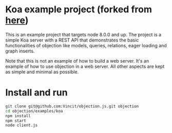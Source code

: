 # Koa example project (forked from <a href="https://github.com/Vincit/objection.js/tree/master/examples/koa">here</a>)

This is an example project that targets node 8.0.0 and up. The project is a simple Koa server with a REST API that demonstrates the basic functionalities of objection like models, queries, relations, eager loading and graph inserts.

Note that this is not an example of how to build a web server. It's an example of how to use objection in a web server. All other aspects are kept as simple and minimal as possible.

# Install and run

```sh
git clone git@github.com:Vincit/objection.js.git objection
cd objection/examples/koa
npm install
npm start
node client.js
```
